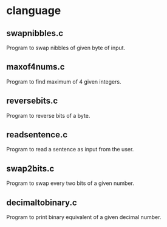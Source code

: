 # clanguage

swapnibbles.c
-------------
Program to swap nibbles of given byte of input.

maxof4nums.c
------------
Program to find maximum of 4 given integers.

reversebits.c
-------------
Program to reverse bits of a byte.

readsentence.c
--------------
Program to read a sentence as input from the user.

swap2bits.c
-----------
Program to swap every two bits of a given number.

decimaltobinary.c
-----------------
Program to print binary equivalent of a given decimal number.
